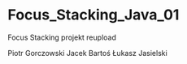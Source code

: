 # Focus_Stacking_Java_01
Focus Stacking projekt reupload


Piotr Gorczowski
Jacek Bartoś
Łukasz Jasielski

